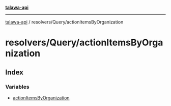 [**talawa-api**](../../../README.md)

***

[talawa-api](../../../modules.md) / resolvers/Query/actionItemsByOrganization

# resolvers/Query/actionItemsByOrganization

## Index

### Variables

- [actionItemsByOrganization](variables/actionItemsByOrganization.md)
